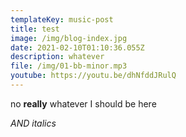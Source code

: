 ```yaml
---
templateKey: music-post
title: test
image: /img/blog-index.jpg
date: 2021-02-10T01:10:36.055Z
description: whatever
file: /img/01-bb-minor.mp3
youtube: https://youtu.be/dhNfddJRulQ
---
```

no **really** whatever I should be here

*AND italics*